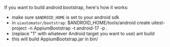 If you want to build android bootstrap, here's how it works:

* make sure `$ANDROID_HOME` is set to your android sdk
* in `uiautomator/bootstrap`:
    $ANDROID_HOME/tools/android create uitest-project -n AppiumBootstrap -t
    android-17 -p .
* (replace "1" with whatever Android target you want to use)
    ant build
* this will build AppiumBootstrap.jar in bin/

